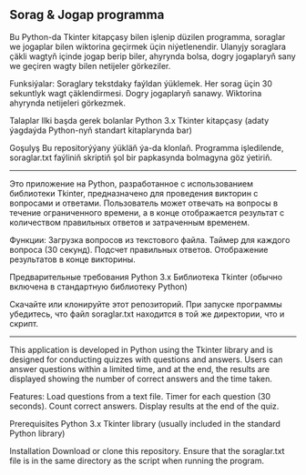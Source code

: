 Sorag & Jogap programma
--------------------------

Bu Python-da Tkinter kitapçasy bilen işlenip düzilen programma, soraglar we jogaplar bilen wiktorina geçirmek üçin niýetlenendir. Ulanyjy soraglara çäkli wagtyň içinde jogap berip biler, ahyrynda bolsa, dogry jogaplaryň sany we geçiren wagty bilen netijeler görkeziler.

Funksiýalar:
Soraglary tekstdaky faýldan ýüklemek.
Her sorag üçin 30 sekuntlyk wagt çäklendirmesi.
Dogry jogaplaryň sanawy.
Wiktorina ahyrynda netijeleri görkezmek.

Talaplar
Ilki başda gerek bolanlar
Python 3.x
Tkinter kitapçasy (adaty ýagdaýda Python-nyň standart kitaplarynda bar)

Goşulyş
Bu repositorýýany ýükläň ýa-da klonlaň.
Programma işledilende, soraglar.txt faýliniň skriptiň şol bir papkasynda bolmagyna göz ýetiriň.

-------------------------------------------------------------------------------------------------------

Это приложение на Python, разработанное с использованием библиотеки Tkinter, предназначено для проведения викторин с вопросами и ответами. 
Пользователь может отвечать на вопросы в течение ограниченного времени, а в конце отображается результат с количеством правильных ответов и затраченным временем.

Функции:
Загрузка вопросов из текстового файла.
Таймер для каждого вопроса (30 секунд).
Подсчет правильных ответов.
Отображение результатов в конце викторины.

Предварительные требования
Python 3.x
Библиотека Tkinter (обычно включена в стандартную библиотеку Python)

Скачайте или клонируйте этот репозиторий.
При запуске программы убедитесь, что файл soraglar.txt находится в той же директории, что и скрипт.

---------------------------------------------------------------------------------------------------------

This application is developed in Python using the Tkinter library and is designed for conducting quizzes with questions and answers. Users can answer questions within a limited time, and at the end, the results are displayed showing the number of correct answers and the time taken.

Features:
Load questions from a text file.
Timer for each question (30 seconds).
Count correct answers.
Display results at the end of the quiz.

Prerequisites
Python 3.x
Tkinter library (usually included in the standard Python library)

Installation
Download or clone this repository.
Ensure that the soraglar.txt file is in the same directory as the script when running the program.
